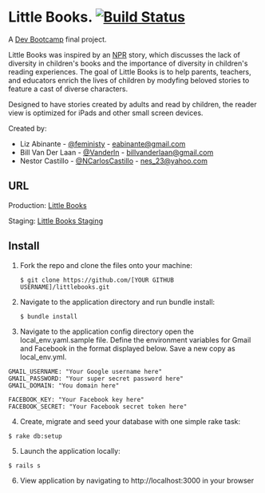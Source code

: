 Little Books. [![Build Status](https://travis-ci.org/feministy/littlebooks.png)](https://travis-ci.org/feministy/littlebooks)
==============


A [Dev Bootcamp](http://www.devbootcamp.com) final project.

Little Books was inspired by an [NPR](http://www.npr.org/blogs/codeswitch/2013/06/25/193174358/as-demographics-shift-kids-books-stay-stubbornly-white) story, which discusses the lack of diversity in children's books and the importance of diversity in children's reading experiences. The goal of Little Books is to help parents, teachers, and educators enrich the lives of children by modyfing beloved stories to feature a cast of diverse characters.

Designed to have stories created by adults and read by children, the reader view is optimized for iPads and other small screen devices.

Created by:

* Liz Abinante - [@feministy](https://twitter.com/feministy) - [eabinante@gmail.com](mailto:eabinante@gmail.com)
* Bill Van Der Laan - [@Vanderln](https://twitter.com/Vanderln) - [billvanderlaan@gmail.com](mailto:billvanderlaan@gmail.com)
* Nestor Castillo - [@NCarlosCastillo](https://twitter.com/NCarlosCastillo) - [nes_23@yahoo.com](mailto:nes_23@yahoo.com)

URL
---

Production: [Little Books](http://littlebooks.herokuapp.com/)

Staging: [Little Books Staging](http://littlebooks-staging.herokuapp.com/)


Install
--------

1. Fork the repo and clone the files onto your machine:

    ```
    $ git clone https://github.com/[YOUR GITHUB USERNAME]/littlebooks.git
    ```

2. Navigate to the application directory and run bundle install:

    ```
    $ bundle install
    ```
3. Navigate to the application config directory open the local_env.yaml.sample file. Define the environment variables for Gmail and Facebook in the format displayed below. Save a new copy as local_env.yml.

  ```
  GMAIL_USERNAME: "Your Google username here"
  GMAIL_PASSWORD: "Your super secret password here"
  GMAIL_DOMAIN: "You domain here"

  FACEBOOK_KEY: "Your Facebook key here"
  FACEBOOK_SECRET: "Your Facebook secret token here"
  ```
4. Create, migrate and seed your database with one simple rake task:

  ```
  $ rake db:setup
  ```

5. Launch the application locally:

  ```
  $ rails s
  ```
6. View application by navigating to http://localhost:3000 in your browser



